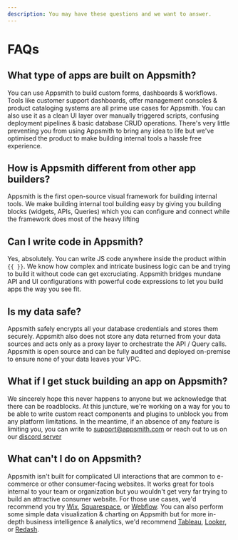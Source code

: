 ```yaml
---
description: You may have these questions and we want to answer.
---
```


# FAQs

## What type of apps are built on Appsmith?

You can use Appsmith to build custom forms, dashboards & workflows. Tools like customer support dashboards, offer management consoles & product cataloging systems are all prime use cases for Appsmith. You can also use it as a clean UI layer over manually triggered scripts, confusing deployment pipelines & basic database CRUD operations. There's very little preventing you from using Appsmith to bring any idea to life but we've optimised the product to make building internal tools a hassle free experience.

## How is Appsmith different from other app builders?

Appsmith is the first open-source visual framework for building internal tools. We make building internal tool building easy by giving you building blocks \(widgets, APIs, Queries\) which you can configure and connect while the framework does most of the heavy lifting

## Can I write code in Appsmith?

Yes, absolutely. You can write JS code anywhere inside the product within `{{ }}`. We know how complex and intricate business logic can be and trying to build it without code can get excruciating. Appsmith bridges mundane API and UI configurations with powerful code expressions to let you build apps the way you see fit.

## Is my data safe?

Appsmith safely encrypts all your database credentials and stores them securely. Appsmith also does not store any data returned from your data sources and acts only as a proxy layer to orchestrate the API / Query calls. Appsmith is open source and can be fully audited and deployed on-premise to ensure none of your data leaves your VPC.

## What if I get stuck building an app on Appsmith?

We sincerely hope this never happens to anyone but we acknowledge that there can be roadblocks. At this juncture, we're working on a way for you to be able to write custom react components and plugins to unblock you from any platform limitations. In the meantime, if an absence of any feature is limiting you, you can write to [support@appsmith.com](mailto:%20support@appsmith.com) or reach out to us on our [discord server](https://discord.com/invite/rBTTVJp) 

## What can't I do on Appsmith?

Appsmith isn't built for complicated UI interactions that are common to e-commerce or other consumer-facing websites. It works great for tools internal to your team or organization but you wouldn't get very far trying to build an attractive consumer website. For those use cases, we'd recommend you try [Wix](www.wix.com), [Squarespace](www.squarespace.com), or [Webflow](www.webflow.com). You can also perform some simple data visualization & charting on Appsmith but for more in-depth business intelligence & analytics, we'd recommend [Tableau](https://www.tableau.com/), [Looker](https://looker.com/), or [Redash](https://redash.io/).



